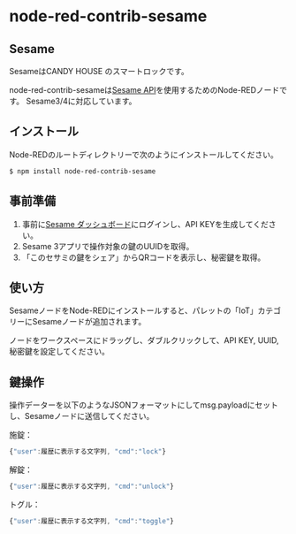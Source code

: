 # node-red-contrib-sesame

## Sesame
SesameはCANDY HOUSE のスマートロックです。

node-red-contrib-sesameは[Sesame API](https://doc.candyhouse.co/ja/SesameAPI)を使用するためのNode-REDノードです。
Sesame3/4に対応しています。

## インストール

Node-REDのルートディレクトリーで次のようにインストールしてください。

```sh
$ npm install node-red-contrib-sesame
```

## 事前準備

1. 事前に[Sesame ダッシュボード](https://dash.candyhouse.co/)にログインし、API KEYを生成してください。
1. Sesame 3アプリで操作対象の鍵のUUIDを取得。
1. 「このセサミの鍵をシェア」からQRコードを表示し、秘密鍵を取得。

## 使い方
SesameノードをNode-REDにインストールすると、パレットの「IoT」カテゴリーにSesameノードが追加されます。

ノードをワークスペースにドラッグし、ダブルクリックして、API KEY, UUID, 秘密鍵を設定してください。

## 鍵操作

操作データーを以下のようなJSONフォーマットにしてmsg.payloadにセットし、Sesameノードに送信してください。

施錠：
```javascript
{"user":履歴に表示する文字列, "cmd":"lock"}
```
解錠：
```javascript
{"user":履歴に表示する文字列, "cmd":"unlock"}
```
トグル：
```javascript
{"user":履歴に表示する文字列, "cmd":"toggle"}
```